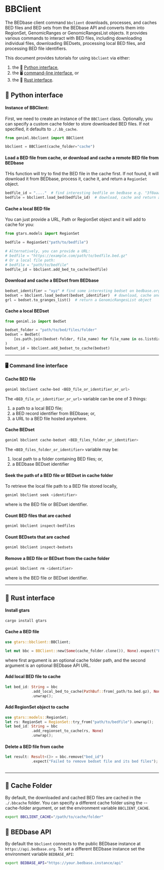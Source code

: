 # BBClient

The BEDbase client command `bbclient` downloads, processes, and caches BED files and BED sets from the BEDbase API and converts them into RegionSet, GenomicRanges or GenomicRangesList objects.
It provides various commands to interact with BED files, including downloading individual files, downloading BEDsets, processing local BED files, and processing BED file identifiers.

This document provides tutorials for using `bbclient` via either:

1. the 🐍 [Python interface](#python-interface),
2. the 🖥️ [command-line interface](#command-line-interface), or 
3. the 🦀 [Rust interface](#rust-interface).

## 🐍 Python interface

#### Instance of BBClient:
First, we need to create an instance of the `BBClient` class. Optionally, you can specify a custom cache folder to store downloaded BED files. If not specified, it defaults to `./.bb_cache`.
```python
from geniml.bbclient import BBClient

bbclient = BBClient(cache_folder="cache")
```

#### Load a BED file from cache, or download and cache a remote BED file from BEDbase
THis function will try to find the BED file in the cache first. If not found, it will download it from BEDbase, process it, cache it, and return a `RegionSet` object.
```python
bedfile_id = "...."  # find interesting bedfile on bedbase e.g. "3f0aaadf6e8854282f21ea19ab5c061a"
bedfile = bbclient.load_bed(bedfile_id)  # download, cache and return a RegionSet object
```

#### Cache a local BED file
You can just provide a URL, Path or RegionSet object and it will add to cache for you:
```python
from gtars.models import RegionSet

bedfile = RegionSet("path/to/bedfile")

# Alternatively, you can provide a URL:
# bedfile = "https://example.com/path/to/bedfile.bed.gz"
# Or a local file path:
# bedfile = "path/to/bedfile"
bedfile_id = bbclient.add_bed_to_cache(bedfile)
```

#### Download and cache a **BEDset** from BEDbase

```python
bedset_identifier = "xyz" # find some interesting bedset on bedbase.org
bedset = bbclient.load_bedset(bedset_identifier)  # download, cache and return a BedSet object
grl = bedset.to_granges_list()  # return a GenomicRangesList object
```

#### Cache a local BEDset

```python
from geniml.io import BedSet

bedset_folder = "path/to/bed/files/folder"
bedset = BedSet(
    [os.path.join(bedset-folder, file_name) for file_name in os.listdir(bedset_folder)]
)
bedset_id = bbclient.add_bedset_to_cache(bedset)
```

---
### 🖥️ Command line interface

#### Cache BED file

```bash
geniml bbclient cache-bed <BED_file_or_identifier_or_url>
```
The `<BED_file_or_identifier_or_url>` variable can be one of 3 things:

1. a path to a local BED file;
2. a BED record identifier from BEDbase; or,
3. a URL to a BED file hosted anywhere.

#### Cache BEDset

```bash
geniml bbclient cache-bedset <BED_files_folder_or_identifier>
```
The `<BED_files_folder_or_identifier>` variable may be:

1. local path to a folder containing BED files; or,
2. a BEDbase BEDset identifier


#### Seek the path of a BED file or BEDset in cache folder
To retrieve the local file path to a BED file stored locally,

```bash
geniml bbclient seek <identifier>
```
where <identifier> is the BED file or BEDset identifier.


#### Count BED files that are cached

```bash
geniml bbclient inspect-bedfiles
```

#### Count BEDsets that are cached

```bash
geniml bbclient inspect-bedsets
```

#### Remove a BED file or BEDset from the cache folder 

```bash
geniml bbclient rm <identifier>
```
where <identifier> is the BED file or BEDset identifier.

---

## 🦀 Rust interface

####  Install gtars

```bash
cargo install gtars
```

#### Cache a BED file

```rust
use gtars::bbclient::BBClient;

let mut bbc = BBClient::new(Some(cache_folder.clone()), None).expect("Failed to create BBClient");
```

where first argument is an optional cache folder path, and the second argument is an optional BEDbase API URL.

#### Add local BED file to cache

```rust
let bed_id: String = bbc
            .add_local_bed_to_cache(PathBuf::from(_path/to.bed.gz), None)
            .unwrap();
```

#### Add RegionSet object to cache

```rust
use gtars::models::RegionSet;
let rs: RegionSet = RegionSet::try_from("path/to/bedfile").unwrap();
let bed_id: String = bbc
            .add_regionset_to_cache(rs, None)
            .unwrap();
```

#### Delete a BED file from cache

```rust
let result: Result<()> = bbc.remove("bed_id")
            .expect("Failed to remove bedset file and its bed files");
            
```


--- 

## 📂 Cache Folder

By default, the downloaded and cached BED files are cached in the `./.bbcache` folder. 
You can specify a different cache folder using the --cache-folder argument, or set the environment variable `BBCLIENT_CACHE`.

```bash
export BBCLIENT_CACHE="/path/to/cache/folder"
```

## 🔗 BEDbase API
By default the `bbclient` connects to the public BEDbase instance at `https://api.bedbase.org`.
To set a different BEDbase instance set the environment variable `BEDBASE_API`:
```bash
export BEDBASE_API="https://your.bedbase.instance/api"
```